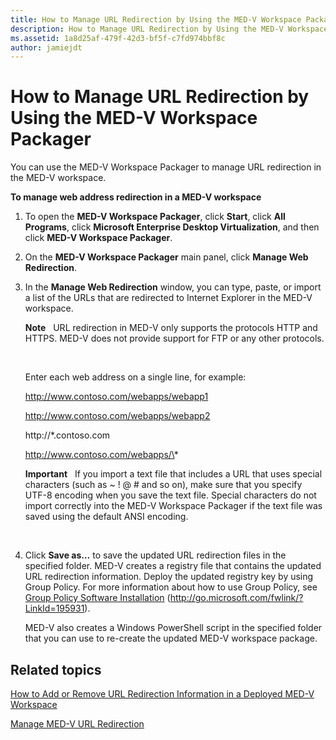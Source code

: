 ```yaml
---
title: How to Manage URL Redirection by Using the MED-V Workspace Packager
description: How to Manage URL Redirection by Using the MED-V Workspace Packager
ms.assetid: 1a8d25af-479f-42d3-bf5f-c7fd974bbf8c
author: jamiejdt
---
```


# How to Manage URL Redirection by Using the MED-V Workspace Packager


You can use the MED-V Workspace Packager to manage URL redirection in the MED-V workspace.

**To manage web address redirection in a MED-V workspace**

1.  To open the **MED-V Workspace Packager**, click **Start**, click **All Programs**, click **Microsoft Enterprise Desktop Virtualization**, and then click **MED-V Workspace Packager**.

2.  On the **MED-V Workspace Packager** main panel, click **Manage Web Redirection**.

3.  In the **Manage Web Redirection** window, you can type, paste, or import a list of the URLs that are redirected to Internet Explorer in the MED-V workspace.

    **Note**  
    URL redirection in MED-V only supports the protocols HTTP and HTTPS. MED-V does not provide support for FTP or any other protocols.

     

    Enter each web address on a single line, for example:

    http://www.contoso.com/webapps/webapp1

    http://www.contoso.com/webapps/webapp2

    http://\*.contoso.com

    http://www.contoso.com/webapps/\*

    **Important**  
    If you import a text file that includes a URL that uses special characters (such as ~ ! @ \# and so on), make sure that you specify UTF-8 encoding when you save the text file. Special characters do not import correctly into the MED-V Workspace Packager if the text file was saved using the default ANSI encoding.

     

4.  Click **Save as…** to save the updated URL redirection files in the specified folder. MED-V creates a registry file that contains the updated URL redirection information. Deploy the updated registry key by using Group Policy. For more information about how to use Group Policy, see [Group Policy Software Installation](http://go.microsoft.com/fwlink/?LinkId=195931) (http://go.microsoft.com/fwlink/?LinkId=195931).

    MED-V also creates a Windows PowerShell script in the specified folder that you can use to re-create the updated MED-V workspace package.

## Related topics


[How to Add or Remove URL Redirection Information in a Deployed MED-V Workspace](how-to-add-or-remove-url-redirection-information-in-a-deployed-med-v-workspace.md)

[Manage MED-V URL Redirection](manage-med-v-url-redirection.md)

 

 





